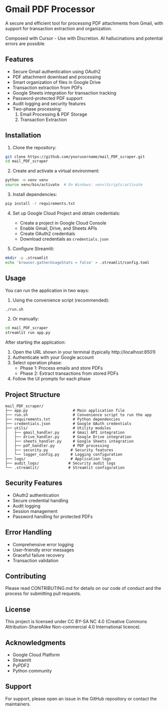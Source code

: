 # Gmail PDF Processor

A secure and efficient tool for processing PDF attachments from Gmail, with support for transaction extraction and organization.

Composed with Cursor - Use with Discretion. AI hallucinations and potential errors are possible.

## Features

- Secure Gmail authentication using OAuth2
- PDF attachment download and processing
- Smart organization of files in Google Drive
- Transaction extraction from PDFs
- Google Sheets integration for transaction tracking
- Password-protected PDF support
- Audit logging and security features
- Two-phase processing:
  1. Email Processing & PDF Storage
  2. Transaction Extraction

## Installation

1. Clone the repository:
```bash
git clone https://github.com/yourusername/mail_PDF_scraper.git
cd mail_PDF_scraper
```

2. Create and activate a virtual environment:
```bash
python -m venv venv
source venv/bin/activate  # On Windows: venv\Scripts\activate
```

3. Install dependencies:
```bash
pip install -r requirements.txt
```

4. Set up Google Cloud Project and obtain credentials:
   - Create a project in Google Cloud Console
   - Enable Gmail, Drive, and Sheets APIs
   - Create OAuth2 credentials
   - Download credentials as `credentials.json`

5. Configure Streamlit:
```bash
mkdir -p .streamlit
echo 'browser.gatherUsageStats = false' > .streamlit/config.toml
```

## Usage

You can run the application in two ways:

1. Using the convenience script (recommended):
```bash
./run.sh
```

2. Or manually:
```bash
cd mail_PDF_scraper
streamlit run app.py
```

After starting the application:
1. Open the URL shown in your terminal (typically http://localhost:8501)
2. Authenticate with your Google account
3. Select operation phase:
   - Phase 1: Process emails and store PDFs
   - Phase 2: Extract transactions from stored PDFs
4. Follow the UI prompts for each phase

## Project Structure

```
mail_PDF_scraper/
├── app.py                    # Main application file
├── run.sh                    # Convenience script to run the app
├── requirements.txt          # Python dependencies
├── credentials.json          # Google OAuth credentials
├── utils/                    # Utility modules
│   ├── gmail_handler.py      # Gmail API integration
│   ├── drive_handler.py      # Google Drive integration
│   ├── sheets_handler.py     # Google Sheets integration
│   ├── pdf_handler.py        # PDF processing
│   ├── security.py          # Security features
│   └── logger_config.py     # Logging configuration
├── logs/                    # Application logs
├── audit_logs/             # Security audit logs
└── .streamlit/             # Streamlit configuration
```

## Security Features

- OAuth2 authentication
- Secure credential handling
- Audit logging
- Session management
- Password handling for protected PDFs

## Error Handling

- Comprehensive error logging
- User-friendly error messages
- Graceful failure recovery
- Transaction validation

## Contributing

Please read CONTRIBUTING.md for details on our code of conduct and the process for submitting pull requests.

## License

This project is licensed under CC BY-SA NC 4.0 (Creative Commons Attribution-ShareAlike Non-commercial 4.0 International licence).

## Acknowledgments

- Google Cloud Platform
- Streamlit
- PyPDF2
- Python community

## Support

For support, please open an issue in the GitHub repository or contact the maintainers.